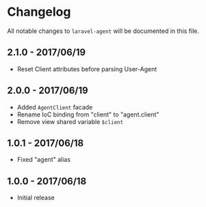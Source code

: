 # Changelog

All notable changes to `laravel-agent` will be documented in this file.

## 2.1.0 - 2017/06/19

- Reset Client attributes before parsing User-Agent

## 2.0.0 - 2017/06/19

- Added `AgentClient` facade
- Rename IoC binding from "client" to "agent.client"
- Remove view shared variable `$client`

## 1.0.1 - 2017/06/18

- Fixed "agent" alias

## 1.0.0 - 2017/06/18

- Initial release
